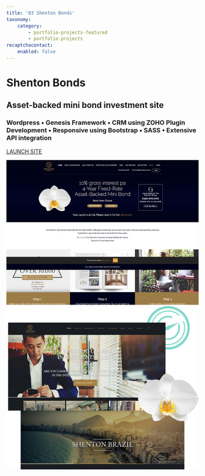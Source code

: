 ```yaml
---
title: '03 Shenton Bonds'
taxonomy:
    category:
        - portfolio-projects-featured
        - portfolio-projects
recaptchacontact:
    enabled: false
---
```


# Shenton Bonds

## Asset-backed mini bond investment site

### Wordpress • Genesis Framework • CRM using ZOHO Plugin Development • Responsive using Bootstrap • SASS • Extensive API integration

[LAUNCH SITE](http://www.shentonbonds.com)

![](800-shenton.jpg)![](Shenton.png)